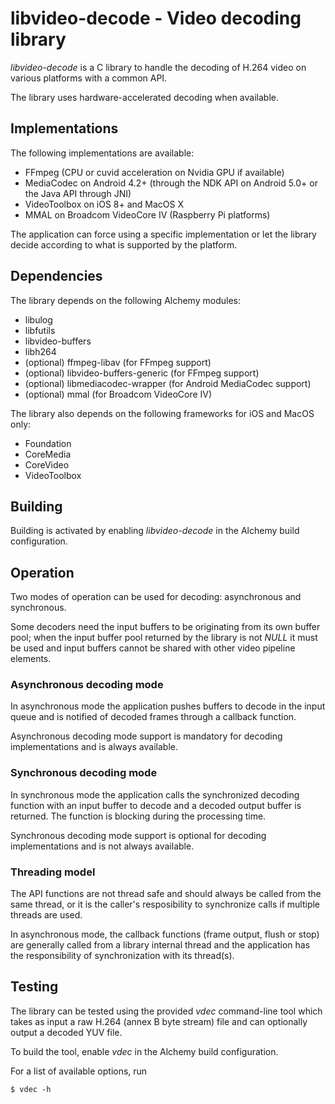 # libvideo-decode - Video decoding library

_libvideo-decode_ is a C library to handle the decoding of H.264 video on
various platforms with a common API.

The library uses hardware-accelerated decoding when available.

## Implementations

The following implementations are available:

* FFmpeg (CPU or cuvid acceleration on Nvidia GPU if available)
* MediaCodec on Android 4.2+ (through the NDK API on Android 5.0+
or the Java API through JNI)
* VideoToolbox on iOS 8+ and MacOS X
* MMAL on Broadcom VideoCore IV (Raspberry Pi platforms)

The application can force using a specific implementation or let the library
decide according to what is supported by the platform.

## Dependencies

The library depends on the following Alchemy modules:

* libulog
* libfutils
* libvideo-buffers
* libh264
* (optional) ffmpeg-libav (for FFmpeg support)
* (optional) libvideo-buffers-generic (for FFmpeg support)
* (optional) libmediacodec-wrapper (for Android MediaCodec support)
* (optional) mmal (for Broadcom VideoCore IV)

The library also depends on the following frameworks for iOS and MacOS only:

* Foundation
* CoreMedia
* CoreVideo
* VideoToolbox

## Building

Building is activated by enabling _libvideo-decode_ in the Alchemy build
configuration.

## Operation

Two modes of operation can be used for decoding: asynchronous and synchronous.

Some decoders need the input buffers to be originating from its own buffer
pool; when the input buffer pool returned by the library is not _NULL_ it must
be used and input buffers cannot be shared with other video pipeline elements.

### Asynchronous decoding mode

In asynchronous mode the application pushes buffers to decode in the input
queue and is notified of decoded frames through a callback function.

Asynchronous decoding mode support is mandatory for decoding implementations
and is always available.

### Synchronous decoding mode

In synchronous mode the application calls the synchronized decoding function
with an input buffer to decode and a decoded output buffer is returned. The
function is blocking during the processing time.

Synchronous decoding mode support is optional for decoding implementations
and is not always available.

### Threading model

The API functions are not thread safe and should always be called from the
same thread, or it is the caller's resposibility to synchronize calls if
multiple threads are used.

In asynchronous mode, the callback functions (frame output, flush or stop)
are generally called from a library internal thread and the application has
the responsibility of synchronization with its thread(s).

## Testing

The library can be tested using the provided _vdec_ command-line tool which
takes as input a raw H.264 (annex B byte stream) file and can optionally
output a decoded YUV file.

To build the tool, enable _vdec_ in the Alchemy build configuration.

For a list of available options, run

    $ vdec -h
